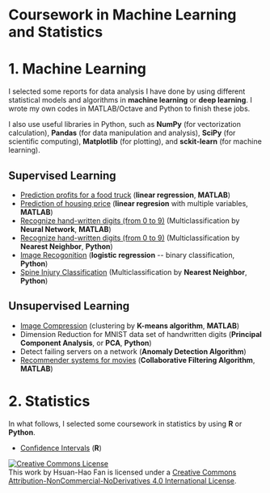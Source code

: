 # Coursework in Machine Learning and Statistics #

# 1. Machine Learning #

I selected some reports for data analysis I have done by using different statistical models and algorithms in **machine learning** or **deep learning**. I wrote my own codes in MATLAB/Octave and Python to finish these jobs.

I also use useful libraries in Python, such as **NumPy** (for vectorization calculation), **Pandas** (for data manipulation and analysis), **SciPy** (for scientific computing), **Matplotlib** (for plotting), and **sckit-learn** (for machine learning). 

## Supervised Learning ##
- [Prediction profits for a food truck](https://github.com/hsuanhao/Machine_Learning/blob/master/prediction_profits_food_truck.ipynb) (**linear regression**, **MATLAB**)
- [Prediction of housing price](https://github.com/hsuanhao/Machine_Learning/blob/master/prediction_housing_price.ipynb) (**linear regresion** with multiple variables, **MATLAB**)
- [Recognize hand-written digits (from 0 to 9)](https://github.com/hsuanhao/Machine_Learning/blob/master/Hand-Written_Digits_Recognition.ipynb) (Multiclassification by **Neural Network**, **MATLAB**)
- [Recognize hand-written digits (from 0 to 9)](https://github.com/hsuanhao/Machine_Learning/blob/master/Nearest_neighbor_MNIST.ipynb) (Multiclassification by **Nearest Neighbor**, **Python**)
- [Image Recogonition](https://github.com/hsuanhao/Machine_Learning/blob/master/Image_Recognition.ipynb) (**logistic regression** -- binary classification, **Python**)
- [Spine Injury Classification](https://github.com/hsuanhao/Machine_Learning/blob/master/Spine_Injury_Classification.ipynb) (Multiclassification by **Nearest Neighbor**, **Python**)

## Unsupervised Learning ##
- [Image Compression](https://github.com/hsuanhao/Machine_Learning/blob/master/Image_Compression.ipynb) (clustering by **K-means algorithm**, **MATLAB**)
- Dimension Reduction for MNIST data set of handwritten digits (**Principal Component Analysis**, or **PCA**, **Python**)
- Detect failing servers on a network (**Anomaly Detection Algorithm**)
- [Recommender systems for movies](https://github.com/hsuanhao/Machine_Learning/blob/master/Recommender_Systerms_for_Movies.ipynb) (**Collaborative Filtering Algorithm**, **MATLAB**)


# 2. Statistics #

In what follows, I selected some coursework in statistics by using **R** or **Python**.

- [Confidence Intervals](https://github.com/hsuanhao/Machine_Learning/blob/master/confidence_intervals.pdf) (**R**)



<a rel="license" href="http://creativecommons.org/licenses/by-nc-nd/4.0/"><img alt="Creative Commons License" style="border-width:0" src="https://i.creativecommons.org/l/by-nc-nd/4.0/88x31.png" /></a><br />This work by <span xmlns:cc="http://creativecommons.org/ns#" property="cc:attributionName">Hsuan-Hao Fan</span> is licensed under a <a rel="license" href="http://creativecommons.org/licenses/by-nc-nd/4.0/">Creative Commons Attribution-NonCommercial-NoDerivatives 4.0 International License</a>.

